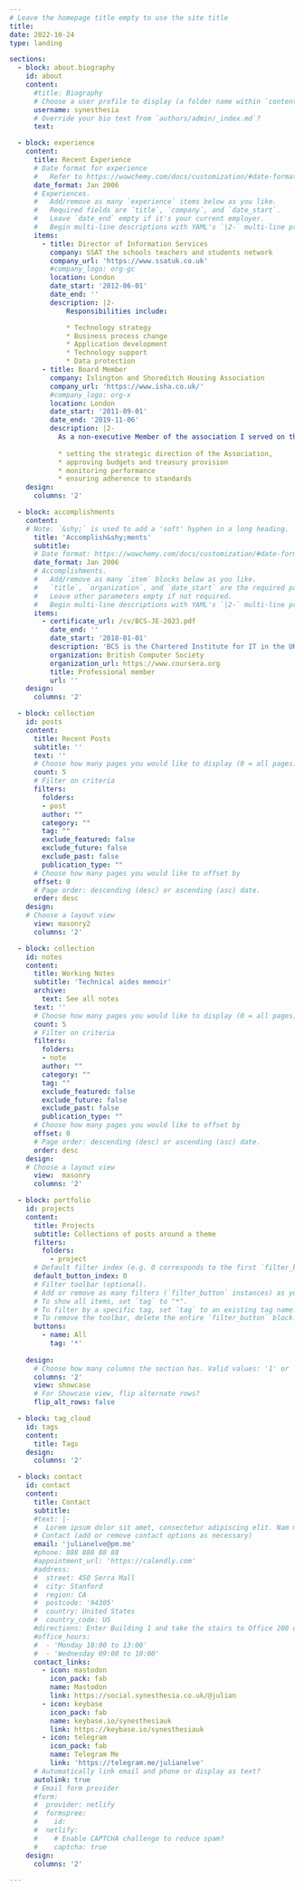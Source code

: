 ```yaml
---
# Leave the homepage title empty to use the site title
title: 
date: 2022-10-24
type: landing

sections:
  - block: about.biography
    id: about
    content:
      #title: Biography
      # Choose a user profile to display (a folder name within `content/authors/`)
      username: synesthesia
      # Override your bio text from `authors/admin/_index.md`?
      text:

  - block: experience
    content:
      title: Recent Experience
      # Date format for experience
      #   Refer to https://wowchemy.com/docs/customization/#date-format
      date_format: Jan 2006
      # Experiences.
      #   Add/remove as many `experience` items below as you like.
      #   Required fields are `title`, `company`, and `date_start`.
      #   Leave `date_end` empty if it's your current employer.
      #   Begin multi-line descriptions with YAML's `|2-` multi-line prefix.
      items:
        - title: Director of Information Services
          company: SSAT the schools teachers and students network
          company_url: 'https://www.ssatuk.co.uk'
          #company_logo: org-gc
          location: London
          date_start: '2012-06-01'
          date_end: ''
          description: |2-
              Responsibilities include:

              * Technology strategy
              * Business process change
              * Application development
              * Technology support
              * Data protection
        - title: Board Member
          company: Islington and Shoreditch Housing Association
          company_url: 'https://www.isha.co.uk/'
          #company_logo: org-x
          location: London
          date_start: '2011-09-01'
          date_end: '2019-11-06'
          description: |2-
            As a non-executive Member of the association I served on the Board:
            
            * setting the strategic direction of the Association, 
            * approving budgets and treasury provision
            * monitoring performance
            * ensuring adherence to standards
    design:
      columns: '2'

  - block: accomplishments
    content:
    # Note: `&shy;` is used to add a 'soft' hyphen in a long heading.
      title: 'Accomplish&shy;ments'
      subtitle:
      # Date format: https://wowchemy.com/docs/customization/#date-format
      date_format: Jan 2006
      # Accomplishments.
      #   Add/remove as many `item` blocks below as you like.
      #   `title`, `organization`, and `date_start` are the required parameters.
      #   Leave other parameters empty if not required.
      #   Begin multi-line descriptions with YAML's `|2-` multi-line prefix.
      items:
        - certificate_url: /cv/BCS-JE-2023.pdf
          date_end: ''
          date_start: '2018-01-01'
          description: 'BCS is the Chartered Institute for IT in the UK'
          organization: British Computer Society
          organization_url: https://www.coursera.org
          title: Professional member
          url: ''
    design:
      columns: '2'

  - block: collection
    id: posts
    content:
      title: Recent Posts
      subtitle: ''
      text: ''
      # Choose how many pages you would like to display (0 = all pages)
      count: 5
      # Filter on criteria
      filters:
        folders:
        - post
        author: ""
        category: ""
        tag: ""
        exclude_featured: false
        exclude_future: false
        exclude_past: false
        publication_type: ""
      # Choose how many pages you would like to offset by
      offset: 0
      # Page order: descending (desc) or ascending (asc) date.
      order: desc
    design:
    # Choose a layout view
      view: masonry2
      columns: '2'

  - block: collection
    id: notes
    content:
      title: Working Notes
      subtitle: 'Technical aides memoir'
      archive:
        text: See all notes
      text: ''
      # Choose how many pages you would like to display (0 = all pages)
      count: 5
      # Filter on criteria
      filters:
        folders:
        - note
        author: ""
        category: ""
        tag: ""
        exclude_featured: false
        exclude_future: false
        exclude_past: false
        publication_type: ""
      # Choose how many pages you would like to offset by
      offset: 0
      # Page order: descending (desc) or ascending (asc) date.
      order: desc
    design:
    # Choose a layout view
      view:  masonry
      columns: '2'

  - block: portfolio
    id: projects
    content:
      title: Projects
      subtitle: Collections of posts around a theme
      filters:
        folders:
          - project
      # Default filter index (e.g. 0 corresponds to the first `filter_button` instance below).
      default_button_index: 0
      # Filter toolbar (optional).
      # Add or remove as many filters (`filter_button` instances) as you like.
      # To show all items, set `tag` to "*".
      # To filter by a specific tag, set `tag` to an existing tag name.
      # To remove the toolbar, delete the entire `filter_button` block.
      buttons:
        - name: All
          tag: '*'
      
    design:
      # Choose how many columns the section has. Valid values: '1' or '2'.
      columns: '2'
      view: showcase
      # For Showcase view, flip alternate rows?
      flip_alt_rows: false

  - block: tag_cloud
    id: tags
    content:
      title: Tags
    design:
      columns: '2'

  - block: contact
    id: contact
    content:
      title: Contact
      subtitle:
      #text: |-
      #  Lorem ipsum dolor sit amet, consectetur adipiscing elit. Nam mi diam, venenatis ut magna et, vehicula efficitur enim.
      # Contact (add or remove contact options as necessary)
      email: 'julianelve@pm.me'
      #phone: 888 888 88 88
      #appointment_url: 'https://calendly.com'
      #address:
      #  street: 450 Serra Mall
      #  city: Stanford
      #  region: CA
      #  postcode: '94305'
      #  country: United States
      #  country_code: US
      #directions: Enter Building 1 and take the stairs to Office 200 on Floor 2
      #office_hours:
      #  - 'Monday 10:00 to 13:00'
      #  - 'Wednesday 09:00 to 10:00'
      contact_links:
        - icon: mastodon
          icon_pack: fab
          name: Mastodon
          link: https://social.synesthesia.co.uk/@julian 
        - icon: keybase
          icon_pack: fab
          name: keybase.io/synesthesiauk
          link: https://keybase.io/synesthesiauk
        - icon: telegram
          icon_pack: fab
          name: Telegram Me
          link: 'https://telegram.me/julianelve'
      # Automatically link email and phone or display as text?
      autolink: true
      # Email form provider
      #form:
      #  provider: netlify
      #  formspree:
      #    id:
      #  netlify:
      #    # Enable CAPTCHA challenge to reduce spam?
      #    captcha: true
    design:
      columns: '2'

---
```

